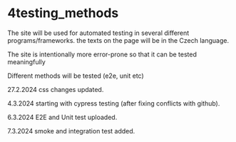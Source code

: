 # 4testing_methods


The site will be used for automated testing in several different programs/frameworks. the texts on the page will be in the Czech language.

The site is intentionally more error-prone so that it can be tested meaningfully

Different methods will be tested (e2e, unit etc)

27.2.2024 css changes updated.

4.3.2024 starting with cypress testing (after fixing conflicts with github).

6.3.2024 E2E and Unit test uploaded.

7.3.2024 smoke and integration test added.
